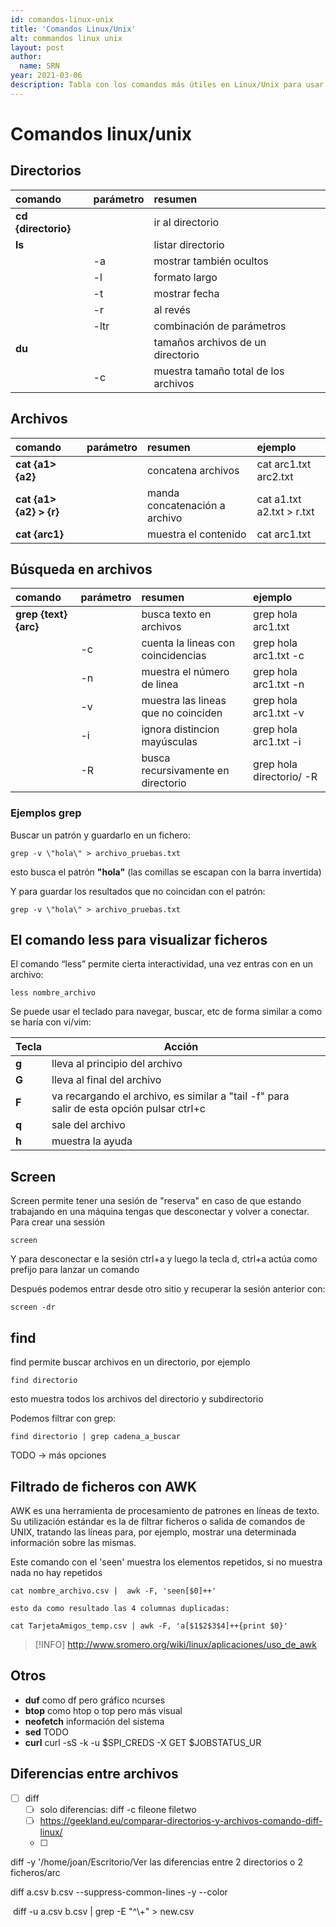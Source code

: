 ```yaml
---
id: comandos-linux-unix
title: 'Comandos Linux/Unix'
alt: commandos linux unix
layout: post
author:
  name: SRN
year: 2021-03-06
description: Tabla con los comandos más útiles en Linux/Unix para usar en el terminal
---
```


# Comandos linux/unix

## Directorios

| comando             | parámetro | resumen                              |     |
| :------------------ | :-------- | :----------------------------------- | :-- |
| **cd {directorio}** |           | ir al directorio                     |     |
| **ls**              |           | listar directorio                    |     |
|                     | -a        | mostrar también ocultos              |     |
|                     | -l        | formato largo                        |     |
|                     | -t        | mostrar fecha                        |     |
|                     | -r        | al revés                             |     |
|                     | -ltr      | combinación de parámetros            |     |
| **du**              |           | tamaños archivos de un directorio    |     |
|                     | -c        | muestra tamaño total de los archivos |     |

## Archivos

| comando                 | parámetro | resumen                             | ejemplo                   |
| :---------------------- | :-------- | :---------------------------------- | :------------------------ |
| **cat {a1> {a2}**       |           | concatena archivos                  | cat arc1.txt arc2.txt     |
| **cat {a1> {a2} > {r}** |           | manda concatenación a archivo       | cat a1.txt a2.txt > r.txt |
| **cat {arc1}**          |           | muestra el contenido                | cat arc1.txt              |

## Búsqueda en archivos
| comando               | parámetro | resumen                             | ejemplo                  |
|:--------------------- |:--------- |:----------------------------------- |:------------------------ |
| **grep {text} {arc}** |           | busca texto en archivos             | grep hola arc1.txt       |
|                       | -c        | cuenta la lineas con coincidencias  | grep hola arc1.txt -c    |
|                       | -n        | muestra el número de linea          | grep hola arc1.txt -n    |
|                       | -v        | muestra las lineas que no coinciden | grep hola arc1.txt -v    |
|                       | -i        | ignora distincion mayúsculas        | grep hola arc1.txt -i    |
|                       | -R        | busca recursivamente en directorio  | grep hola directorio/ -R | 

### Ejemplos grep
Buscar un patrón y guardarlo en un fichero:
```shell
grep -v \"hola\" > archivo_pruebas.txt
```
esto busca el patrón  **"hola"** (las comillas se escapan con la barra invertida)
 
Y para guardar los resultados que no coincidan con el patrón:
```shell
grep -v \"hola\" > archivo_pruebas.txt
```

## El comando less para visualizar ficheros
El comando “less” permite cierta interactividad, una vez entras con en un archivo:
```shell
less nombre_archivo
```
Se puede usar el teclado para navegar, buscar, etc de forma similar a como se haría con vi/vim: 

| **Tecla** | **Acción**                                                                               |     |
| --------- | ---------------------------------------------------------------------------------------- | --- |
| **g**     | lleva al principio del archivo                                                           |     |
| **G**     | lleva al final del archivo                                                               |     |
| **F**     | va recargando el archivo, es similar a "tail -f" para salir de esta opción pulsar ctrl+c |     |
| **q**     | sale del archivo                                                                         |     |
| **h**     | muestra la ayuda                                                                         |     |


## Screen
Screen permite tener una sesión de "reserva" en caso de que estando trabajando en una máquina tengas que desconectar y volver a conectar.
Para crear una sessión
```
screen
```

Y para desconectar e la sesión ctrl+a y luego la tecla d, ctrl+a actúa como prefijo para lanzar un comando

Después podemos entrar desde otro sitio y recuperar la sesión anterior con:
```
screen -dr
```


## find
 find permite buscar archivos en un directorio, por ejemplo
 ```
 find directorio
 ```
esto muestra todos los archivos del directorio y subdirectorio

Podemos filtrar con grep:
```
find directorio | grep cadena_a_buscar
```

TODO -> más opciones

## Filtrado de ficheros con AWK 
AWK es una herramienta de procesamiento de patrones en líneas de texto. Su utilización estándar es la de filtrar ficheros o salida de comandos de UNIX, tratando las líneas para, por ejemplo, mostrar una determinada información sobre las mismas.

Este comando con el 'seen' muestra los elementos repetidos, si no muestra nada no hay repetidos

```shell
cat nombre_archivo.csv |  awk -F, 'seen[$0]++'

esto da como resultado las 4 columnas duplicadas:

cat TarjetaAmigos_temp.csv | awk -F, 'a[$1$2$3$4]++{print $0}'
```

>[!INFO]
>http://www.sromero.org/wiki/linux/aplicaciones/uso_de_awk

## Otros
- **duf** como df pero gráfico ncurses
- **btop** como htop o top pero más visual
- **neofetch** información del sistema
- **sed** TODO
- **curl** curl -sS -k -u $SPI_CREDS -X GET $JOBSTATUS_UR



## Diferencias entre archivos
- [ ] diff
	- [ ] solo diferencias: diff -c fileone filetwo
	- [ ] https://geekland.eu/comparar-directorios-y-archivos-comando-diff-linux/
	- [ ] 
diff -y '/home/joan/Escritorio/Ver las diferencias entre 2 directorios o 2 ficheros/arc

diff a.csv b.csv --suppress-common-lines -y --color

 diff -u a.csv b.csv | grep -E "^\\+" > new.csv